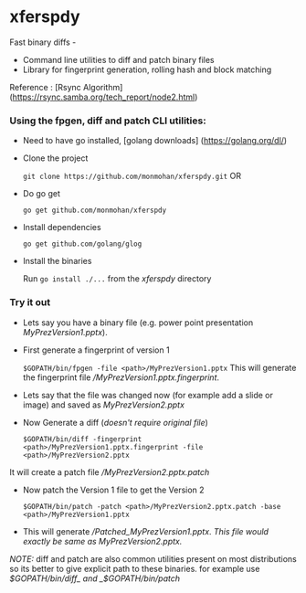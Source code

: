 # xferspdy

Fast binary diffs -
* Command line utilities to diff and patch binary files
* Library for fingerprint generation, rolling hash and block matching

Reference :
[Rsync Algorithm] (https://rsync.samba.org/tech_report/node2.html)

### Using the fpgen, diff and patch CLI utilities:
* Need to have go installed, [golang downloads] (https://golang.org/dl/)
* Clone the project 

    `git clone https://github.com/monmohan/xferspdy.git`
OR
* Do go get

     `go get github.com/monmohan/xferspdy`
* Install dependencies

     `go get github.com/golang/glog`

* Install the binaries 

  Run  `go install ./...` from the _xferspdy_ directory
	    
 
### Try it out
* Lets say you have a binary file  (e.g. power point presentation _MyPrezVersion1.pptx_).
* First generate a fingerprint of version 1

  `$GOPATH/bin/fpgen -file <path>/MyPrezVersion1.pptx`
  This will generate the fingerprint file _<path>/MyPrezVersion1.pptx.fingerprint_.
  
* Lets say that the file was changed now (for example add a slide or image) and saved as _MyPrezVersion2.pptx_
* Now Generate a diff (*doesn't require original file*)

   `$GOPATH/bin/diff -fingerprint <path>/MyPrezVersion1.pptx.fingerprint -file <path>/MyPrezVersion2.pptx`

 It will create a patch file _<path>/MyPrezVersion2.pptx.patch_

* Now patch the Version 1 file to get the Version 2
 
   `$GOPATH/bin/patch -patch <path>/MyPrezVersion2.pptx.patch -base <path>/MyPrezVersion1.pptx`

* This will generate _<path>/Patched_MyPrezVersion1.pptx_. *This file would exactly be same as MyPrezVersion2.pptx.*

*NOTE:* diff and patch are also common utilities present on most distributions so its better to give explicit path to these binaries. for example use _$GOPATH/bin/diff_ and _$GOPATH/bin/patch_

